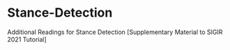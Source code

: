 # Stance-Detection
Additional Readings for Stance Detection [Supplementary Material to SIGIR 2021 Tutorial]
